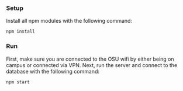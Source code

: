 ### Setup
Install all npm modules with the following command:
```
npm install
```

### Run
First, make sure you are connected to the OSU wifi by either being on campus or connected via VPN.
Next, run the server and connect to the database with the following command:
```
npm start
```